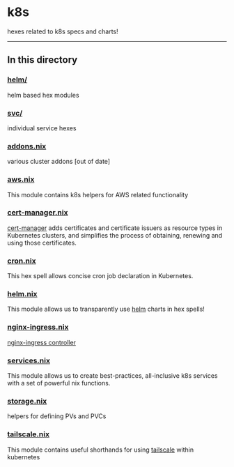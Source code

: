# k8s

hexes related to k8s specs and charts!

---

## In this directory

### [helm/](./helm/)

helm based hex modules

### [svc/](./svc/)

individual service hexes

### [addons.nix](./addons.nix)

various cluster addons [out of date]

### [aws.nix](./aws.nix)

This module contains k8s helpers for AWS related functionality

### [cert-manager.nix](./cert-manager.nix)

[cert-manager](https://github.com/cert-manager/cert-manager/) adds certificates and certificate issuers as resource types in Kubernetes clusters, and simplifies the process of obtaining, renewing and using those certificates.

### [cron.nix](./cron.nix)

This hex spell allows concise cron job declaration in Kubernetes.

### [helm.nix](./helm.nix)

This module allows us to transparently use [helm](https://github.com/helm/helm) charts in hex spells!

### [nginx-ingress.nix](./nginx-ingress.nix)

[nginx-ingress controller](https://github.com/kubernetes/ingress-nginx)

### [services.nix](./services.nix)

This module allows us to create best-practices, all-inclusive k8s services with a set of powerful nix functions.

### [storage.nix](./storage.nix)

helpers for defining PVs and PVCs

### [tailscale.nix](./tailscale.nix)

This module contains useful shorthands for using [tailscale](https://tailscale.com/) within kubernetes
